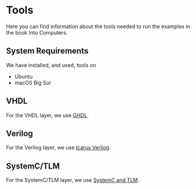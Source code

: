 # Tools

Here you can find information about the tools needed to run the examples in the book
Into Computers.

## System Requirements

We have installed, and used, tools on
* Ubuntu
* macOS Big Sur

## VHDL

For the VHDL layer, we use [GHDL](ghdl.md).

## Verilog

For the Verilog layer, we use  [Icarus Verilog](iverilog.md).

## SystemC/TLM

For the SystemC/TLM layer, we use [SystemC and TLM](systemc_tlm.md).
